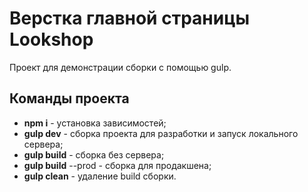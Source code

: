 # Верстка главной страницы Lookshop

Проект для демонстрации сборки с помощью gulp.

## Команды проекта

- **npm i** - установка зависимостей;
- **gulp dev** - сборка проекта для разработки и запуск локального сервера;
- **gulp build** - сборка без сервера;
- **gulp build** --prod - сборка для продакшена;
- **gulp clean** - удаление build сборки.
